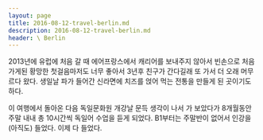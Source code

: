 ```yaml
---
layout: page
title: 2016-08-12-travel-berlin.md
description: 2016-08-12-travel-berlin.md
header: \ Berlin
---
```


2013년에 유럽에 처음 갈 때 에어프랑스에서 캐리어를 보내주지 않아서 빈손으로 처음 가게된 황망한 첫걸음마저도 너무 좋아서 3년후 친구가 간다길래 또 가서 더 오래 머무르다 왔다.  생일날 파가 들어간 신라면에 치즈를 얹어 먹는 전통을 만들게 된 곳이기도 하다. 

이 여행에서 돌아온 다음 독일문화원 개강날 문득 생각이 나서 가 보았다가 8개월동안 주말 내내 총 10시간씩 독일어 수업을 듣게 되었다. B1부터는 주말반이 없어서 인강을 (아직도) 들었다. 이제 다 들었다. 
